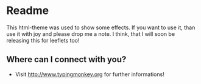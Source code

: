Readme
====

This html-theme was used to show some effects. If you want to use it, than use it with joy and please drop me a note. I think, that I will soon be releasing this for leeflets too!


Where can I connect with you?
----

* Visit <http://www.typingmonkey.org> for further informations!